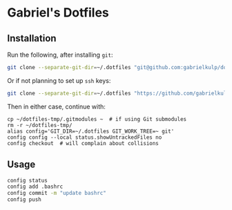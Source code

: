 # Gabriel's Dotfiles

## Installation

Run the following, after installing `git`:
```sh
git clone --separate-git-dir=~/.dotfiles "git@github.com:gabrielkulp/dotfiles.git" ~/dotfiles-tmp
```

Or if not planning to set up `ssh` keys:
```sh
git clone --separate-git-dir=~/.dotfiles "https://github.com/gabrielkulp/dotfiles.git" ~/dotfiles-tmp
```

Then in either case, continue with:
```
cp ~/dotfiles-tmp/.gitmodules ~  # if using Git submodules
rm -r ~/dotfiles-tmp/
alias config='GIT_DIR=~/.dotfiles GIT_WORK_TREE=~ git'
config config --local status.showUntrackedFiles no
config checkout  # will complain about collisions
```

## Usage

```sh
config status
config add .bashrc
config commit -m "update bashrc"
config push
```

